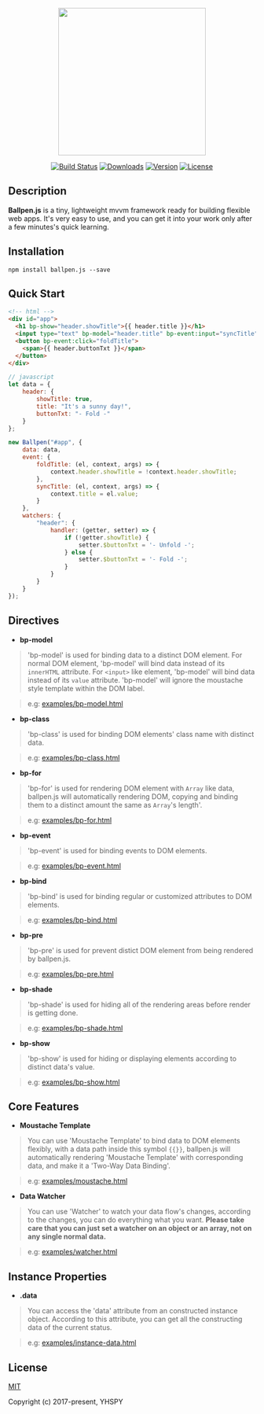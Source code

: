 <p align="center"><a href="#" target="_blank"><img width="300px" src="https://www.yhspy.com/view/github/ballpen.js/art.png?v=v0.1.3-alpha"></a></p>

<p align="center">
  <a href="https://circleci.com/gh/Becavalier/Ballpen.js/tree/master"><img src="https://img.shields.io/circleci/project/Becavalier/Ballpen.js/master.svg" alt="Build Status"></a>
  <a href="https://www.npmjs.com/package/ballpen.js"><img src="https://img.shields.io/npm/dt/ballpen.js.svg" alt="Downloads"></a>
  <a href="https://www.npmjs.com/package/ballpen.js"><img src="https://img.shields.io/npm/v/ballpen.js.svg" alt="Version"></a>
  <a href="https://www.npmjs.com/package/ballpen.js"><img src="https://img.shields.io/npm/l/ballpen.js.svg" alt="License"></a>
</p>

## Description
**Ballpen.js** is a tiny, lightweight mvvm framework ready for building flexible web apps. It's very easy to use, and you can get it into your work only after a few minutes's quick learning.

## Installation

``` shell
npm install ballpen.js --save
```

## Quick Start

```html
<!-- html -->
<div id="app">
  <h1 bp-show="header.showTitle">{{ header.title }}</h1>
  <input type="text" bp-model="header.title" bp-event:input="syncTitle"></input>
  <button bp-event:click="foldTitle">
    <span>{{ header.buttonTxt }}</span>
  </button>
</div>
```

```javascript
// javascript
let data = {
    header: {
        showTitle: true,
        title: "It's a sunny day!",
        buttonTxt: "- Fold -"
    }
};

new Ballpen("#app", {
    data: data,
    event: {
        foldTitle: (el, context, args) => {
            context.header.showTitle = !context.header.showTitle;
        },
        syncTitle: (el, context, args) => {
            context.title = el.value;
        }
    },
    watchers: {
        "header": {
            handler: (getter, setter) => {
                if (!getter.showTitle) {
                    setter.$buttonTxt = '- Unfold -';
                } else {
                    setter.$buttonTxt = '- Fold -';
                }
            }
        }
    }
});
```

## Directives

* **bp-model**

> 'bp-model' is used for binding data to a distinct DOM element. For normal DOM element, 'bp-model' will bind data instead of its `innerHTML` attribute. For `<input>` like element, 'bp-model' will bind data instead of its `value` attribute. 'bp-model' will ignore the moustache style template within the DOM label.

> e.g: [examples/bp-model.html](https://github.com/Becavalier/Ballpen.js/blob/master/examples/bp-model.html)

* **bp-class**

> 'bp-class' is used for binding DOM elements' class name with distinct data.

> e.g: [examples/bp-class.html](https://github.com/Becavalier/Ballpen.js/blob/master/examples/bp-class.html)

* **bp-for**

> 'bp-for' is used for rendering DOM element with `Array` like data, ballpen.js will automatically rendering DOM, copying and binding them to a distinct amount the same as `Array`'s length'.

> e.g: [examples/bp-for.html](https://github.com/Becavalier/Ballpen.js/blob/master/examples/bp-for.html)

* **bp-event**

> 'bp-event' is used for binding events to DOM elements.

> e.g: [examples/bp-event.html](https://github.com/Becavalier/Ballpen.js/blob/master/examples/bp-event.html)

* **bp-bind**

> 'bp-bind' is used for binding regular or customized attributes to DOM elements.

> e.g: [examples/bp-bind.html](https://github.com/Becavalier/Ballpen.js/blob/master/examples/bp-bind.html)

* **bp-pre**

> 'bp-pre' is used for prevent distict DOM element from being rendered by ballpen.js.

> e.g: [examples/bp-pre.html](https://github.com/Becavalier/Ballpen.js/blob/master/examples/bp-pre.html)

* **bp-shade**

> 'bp-shade' is used for hiding all of the rendering areas before render is getting done.

> e.g: [examples/bp-shade.html](https://github.com/Becavalier/Ballpen.js/blob/master/examples/bp-shade.html)


* **bp-show**

> 'bp-show' is used for hiding or displaying elements according to distinct data's value.

> e.g: [examples/bp-show.html](https://github.com/Becavalier/Ballpen.js/blob/master/examples/bp-show.html)


## Core Features

* **Moustache Template**

> You can use 'Moustache Template' to bind data to DOM elements flexibly, with a data path inside this symbol `{{}}`, ballpen.js will automatically rendering 'Moustache Template' with corresponding data, and make it a 'Two-Way Data Binding'. 

> e.g: [examples/moustache.html](https://github.com/Becavalier/Ballpen.js/blob/master/examples/moustache.html)

* **Data Watcher**

> You can use 'Watcher' to watch your data flow's changes, according to the changes, you can do everything what you want. ****Please take care that you can just set a watcher on an object or an array, not on any single normal data.****

> e.g: [examples/watcher.html](https://github.com/Becavalier/Ballpen.js/blob/master/examples/watcher.html)

## Instance Properties

* **.data**

> You can access the 'data' attribute from an constructed instance object. According to this attribute, you can get all the constructing data of the current status.

> e.g: [examples/instance-data.html](https://github.com/Becavalier/Ballpen.js/blob/master/examples/instance-data.html)



## License

[MIT](http://opensource.org/licenses/MIT)

Copyright (c) 2017-present, YHSPY